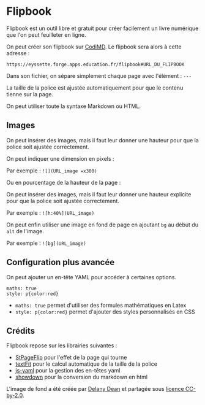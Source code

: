 # Flipbook

Flipbook est un outil libre et gratuit pour créer facilement un livre numérique que l'on peut feuilleter en ligne.

On peut créer son flipbook sur [CodiMD](https://codimd.apps.education.fr/). Le flipbook sera alors à cette adresse :

`https://eyssette.forge.apps.education.fr/flipbook#URL_DU_FLIPBOOK`

Dans son fichier, on sépare simplement chaque page avec l'élément : `---`

La taille de la police est ajustée automatiquement pour que le contenu tienne sur la page.

On peut utiliser toute la syntaxe Markdown ou HTML.

## Images

On peut insérer des images, mais il faut leur donner une hauteur pour que la police soit ajustée correctement.

On peut indiquer une dimension en pixels :

Par exemple : `![](URL_image =x300)`

Ou en pourcentage de la hauteur de la page :

On peut insérer des images, mais il faut leur donner une hauteur explicite pour que la police soit ajustée correctement.

Par exemple : `![h:40%](URL_image)`

On peut enfin utiliser une image en fond de page en ajoutant `bg` au début du `alt` de l'image.

Par exemple : `![bg](URL_image)`



## Configuration plus avancée

On peut ajouter un en-tête YAML pour accéder à certaines options.

```​
maths: true
style: p{color:red}​
```

- `maths: true` permet d'utiliser des formules mathématiques en Latex
- `style: p{color:red}` permet d'ajouter des styles personnalisés en CSS

## Crédits

Flipbook repose sur les librairies suivantes : 
- [StPageFlip](https://github.com/Nodlik/StPageFlip) pour l'effet de la page qui tourne
- [textFit](https://github.com/STRML/textFit) pour le calcul automatique de la taille de la police
- [js-yaml](https://github.com/nodeca/js-yaml) pour la gestion des en-têtes yaml
- [showdown](https://github.com/showdownjs/showdown) pour la conversion du markdown en html

L'image de fond a été créée par [Delany Dean](https://www.flickr.com/people/21012477@N07) et partagée sous [licence CC-by-2.0](https://commons.wikimedia.org/wiki/File:Book_cover_fabric_-_Flickr_-_Delany_Dean.jpg).